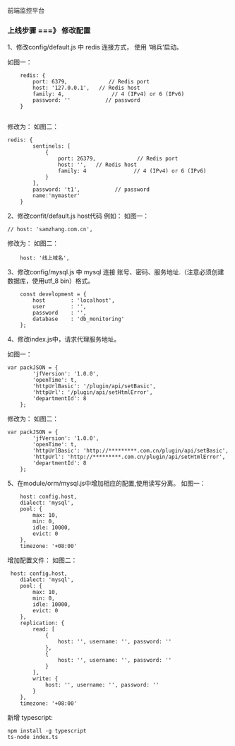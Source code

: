 前端监控平台

### 上线步骤 ===》 修改配置
1、修改config/default.js 中 redis 连接方式， 使用 ‘哨兵‘启动。

如图一：

```
    redis: {
        port: 6379,             // Redis port
        host: '127.0.0.1',   // Redis host
        family: 4,               // 4 (IPv4) or 6 (IPv6)
        password: ''           // password 
    }
    
```

修改为：
如图二：

```
redis: {
        sentinels: [
            {
                port: 26379,             // Redis port
                host: '',   // Redis host
                family: 4               // 4 (IPv4) or 6 (IPv6)
            }
        ],
        password: 't1',           // password
        name:'mymaster'
    }
```
2、修改confit/default.js host代码
例如：
如图一：
```
// host: 'samzhang.com.cn',
```
修改为：
如图二：
```
    host: '线上域名',
```
3、修改config/mysql.js 中 mysql 连接 账号、密码、服务地址.（注意必须创建数据库，使用utf_8 bin）格式。
```
    const development = {
        host        : 'localhost',
        user        : '',
        password    : '',
        database    : 'db_monitoring'
    };

```
4、修改index.js中，请求代理服务地址。

如图一：
```
var packJSON = {
        'jfVersion': '1.0.0',
        'openTime': t,
        'httpUrlBasic': '/plugin/api/setBasic',
        'httpUrl': '/plugin/api/setHtmlError',
        'departmentId': 8
    };

```
修改为：
如图二：
```
var packJSON = {
        'jfVersion': '1.0.0',
        'openTime': t,
        'httpUrlBasic': 'http://*********.com.cn/plugin/api/setBasic',
        'httpUrl': 'http://*********.com.cn/plugin/api/setHtmlError',
        'departmentId': 8
    };

```

5、在module/orm/mysql.js中增加相应的配置,使用读写分离。
如图一：
```
    host: config.host,
    dialect: 'mysql',
    pool: {
        max: 10,
        min: 0,
        idle: 10000,
        evict: 0
    },
    timezone: '+08:00'

```
增加配置文件：
如图二：
```
 host: config.host,
    dialect: 'mysql',
    pool: {
        max: 10,
        min: 0,
        idle: 10000,
        evict: 0
    },
    replication: {
        read: [
            {
                host: '', username: '', password: ''
            },
            {
                host: '', username: '', password: ''
            }
        ],
        write: {
            host: '', username: '', password: ''
        }
    },
    timezone: '+08:00'
```

新增  typescript:
```
npm install -g typescript
ts-node index.ts
```


